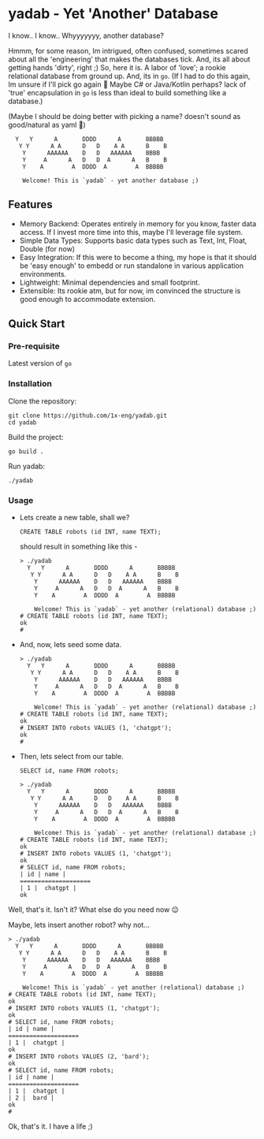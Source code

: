 # yadab - Yet 'Another' Database

I know.. I know.. Whyyyyyyy, another database? 

Hmmm, for some reason, Im intrigued, often confused, sometimes scared about all the 'engineering' that makes the databases tick. And, its all about getting hands 'dirty', right ;) So, here it is. A labor of 'love'; a rookie relational database from ground up. And, its in `go`. (If I had to do this again, Im unsure if I'll pick go again :thinking: Maybe C# or Java/Kotlin perhaps? lack of 'true' encapsulation in `go` is less than ideal to build something like a database.)

(Maybe I should be doing better with picking a name? doesn't sound as good/natural as yaml :thinking:)

```
  Y   Y      A       DDDD      A       BBBBB
   Y Y      A A      D   D    A A      B    B
    Y      AAAAAA    D   D   AAAAAA    BBBB
    Y     A      A   D   D  A      A   B    B
    Y    A        A  DDDD  A        A  BBBBB

    Welcome! This is `yadab` - yet another database ;)
```

## Features
- Memory Backend: Operates entirely in memory for you know, faster data access. If I invest more time into this, maybe I'll leverage file system.
- Simple Data Types: Supports basic data types such as Text, Int, Float, Double (for now)
- Easy Integration: If this were to become a thing, my hope is that it should be 'easy enough' to embedd or run standalone in various application environments.
- Lightweight: Minimal dependencies and small footprint.
- Extensible: Its rookie atm, but for now, im convinced the structure is good enough to accommodate extension.

## Quick Start

### Pre-requisite
Latest version of `go`

### Installation
Clone the repository:

```
git clone https://github.com/1x-eng/yadab.git
cd yadab
```

Build the project:

```
go build .
```

Run yadab:

```
./yadab
```

### Usage

- Lets create a new table, shall we?

    ```
    CREATE TABLE robots (id INT, name TEXT);
    ```

    should result in something like this - 
    ```
    > ./yadab
      Y   Y      A       DDDD      A       BBBBB  
       Y Y      A A      D   D    A A      B    B 
        Y      AAAAAA    D   D   AAAAAA    BBBB   
        Y     A      A   D   D  A      A   B    B 
        Y    A        A  DDDD  A        A  BBBBB  

        Welcome! This is `yadab` - yet another (relational) database ;)
    # CREATE TABLE robots (id INT, name TEXT);
    ok
    # 
    ```

- And, now, lets seed some data.
    ```
    > ./yadab
      Y   Y      A       DDDD      A       BBBBB  
       Y Y      A A      D   D    A A      B    B 
        Y      AAAAAA    D   D   AAAAAA    BBBB   
        Y     A      A   D   D  A      A   B    B 
        Y    A        A  DDDD  A        A  BBBBB  

        Welcome! This is `yadab` - yet another (relational) database ;)
    # CREATE TABLE robots (id INT, name TEXT);
    ok
    # INSERT INTO robots VALUES (1, 'chatgpt');    
    ok
    # 
    ```

- Then, lets select from our table.
    ```
    SELECT id, name FROM robots;
    ```

    ```
    > ./yadab
      Y   Y      A       DDDD      A       BBBBB  
       Y Y      A A      D   D    A A      B    B 
        Y      AAAAAA    D   D   AAAAAA    BBBB   
        Y     A      A   D   D  A      A   B    B 
        Y    A        A  DDDD  A        A  BBBBB  

        Welcome! This is `yadab` - yet another (relational) database ;)
    # CREATE TABLE robots (id INT, name TEXT);
    ok
    # INSERT INTO robots VALUES (1, 'chatgpt');    
    ok
    # SELECT id, name FROM robots;
    | id | name |
    ====================
    | 1 |  chatgpt | 
    ok
    ```

Well, that's it. Isn't it? What else do you need now :wink:

Maybe, lets insert another robot? why not...

```
> ./yadab
  Y   Y      A       DDDD      A       BBBBB  
   Y Y      A A      D   D    A A      B    B 
    Y      AAAAAA    D   D   AAAAAA    BBBB   
    Y     A      A   D   D  A      A   B    B 
    Y    A        A  DDDD  A        A  BBBBB  

    Welcome! This is `yadab` - yet another (relational) database ;)
# CREATE TABLE robots (id INT, name TEXT);
ok
# INSERT INTO robots VALUES (1, 'chatgpt');    
ok
# SELECT id, name FROM robots;
| id | name |
====================
| 1 |  chatgpt | 
ok
# INSERT INTO robots VALUES (2, 'bard');   
ok
# SELECT id, name FROM robots;
| id | name |
====================
| 1 |  chatgpt | 
| 2 |  bard | 
ok
# 
```

Ok, that's it. I have a life ;)
